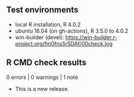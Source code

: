 ## Test environments
* local R installation, R 4.0.2
* ubuntu 16.04 (on gh-actions), R 3.5.0 to 4.0.2
* win-builder (devel): https://win-builder.r-project.org/fm0fns5r5DAf/00check.log

## R CMD check results

0 errors | 0 warnings | 1 note

* This is a new release.
